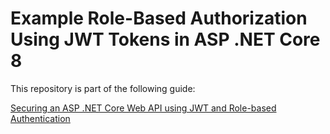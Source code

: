 # Example Role-Based Authorization Using JWT Tokens in ASP .NET Core 8

This repository is part of the following guide:

[Securing an ASP .NET Core Web API using JWT and Role-based Authentication](https://markjames.dev/blog/jwt-authorization-asp-net-core)
